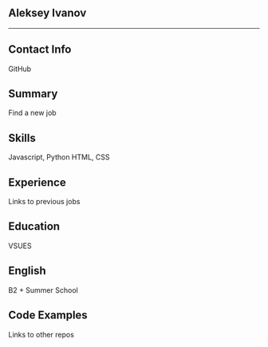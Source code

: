 ## Aleksey Ivanov

---

## Contact Info

GitHub

## Summary

Find a new job

## Skills

Javascript, Python
HTML, CSS

## Experience

Links to previous jobs

## Education

VSUES

## English

B2 + Summer School

## Code Examples

Links to other repos
